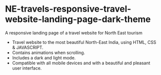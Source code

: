 # NE-travels-responsive-travel-website-landing-page-dark-theme
A responsive landing page of a travel website for North East tourism 
- Travel website to the most beautiful North-East India, using HTML, CSS & JAVASCRIPT.
- Contains animations when scrolling.
- Includes a dark and light mode.
- Compatible with all mobile devices and with a beautiful and pleasant user interface.
